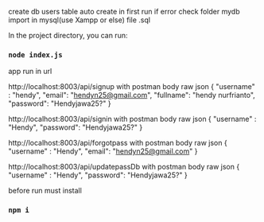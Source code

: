 create db users table auto create in first run
if error check folder mydb import in mysql(use Xampp or else) file .sql

In the project directory, you can run:

### `node index.js`

app run in url

http://localhost:8003/api/signup
with postman body raw json
{
    "username" : "hendy",
    "email": "hendyn25@gmail.com",
    "fullname": "hendy nurfrianto",
    "password": "Hendyjawa25?"
}

http://localhost:8003/api/signin
with postman body raw json
{
    "username" : "Hendy",
    "password": "Hendyjawa25?"
}

http://localhost:8003/api/forgotpass
with postman body raw json
{
    "username" : "Hendy",
    "email": "hendyn25@gmail.com"
}

http://localhost:8003/api/updatepassDb
with postman body raw json
{
    "username" : "Hendy",
    "password": "Hendyjawa25?"
}

before run must install 

### `npm i`
